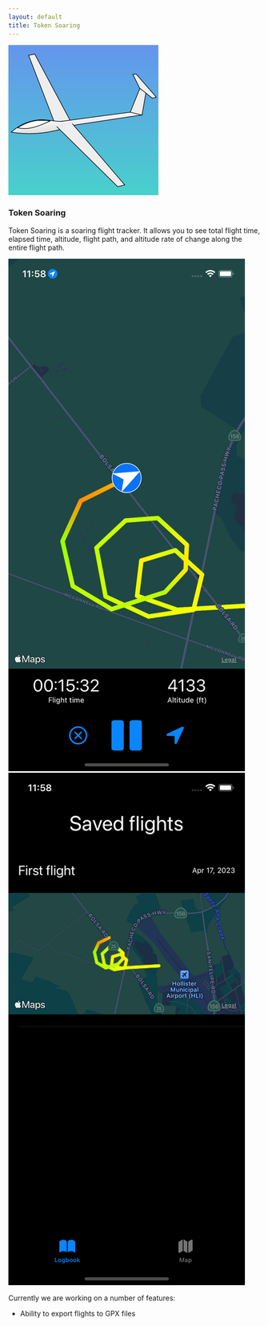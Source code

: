 ```yaml
---
layout: default
title: Token Soaring
---
```


<div class="app-brief">
    <img src="/assets/img/tokensoaring.png"/>
    <h3>Token Soaring</h3>
</div>

Token Soaring is a soaring flight tracker. It allows you to see total flight time, elapsed time, altitude, flight path, and altitude rate of change along the entire flight path.

<img class="app-screenshot" src="/assets/img/tokensoaring-map-flight.png"/>
<img class="app-screenshot" src="/assets/img/tokensoaring-logbook.png"/>

Currently we are working on a number of features:
<ul>
    <li>Ability to export flights to GPX files</li>
</ul>